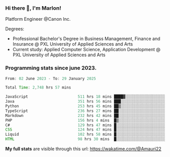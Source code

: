 
### Hi there 👋, I'm Marlon!

Platform Engineer @Canon Inc.

Degrees: 
- Professional Bachelor's Degree in Business Management, Finance and Insurance @ PXL University of Applied Sciences and Arts
- Current study: Applied Computer Science, Application Development @ PXL University of Applied Sciences and Arts

### Programming stats since june 2023.
<!--START_SECTION:waka-->

```java
From: 02 June 2023 - To: 29 January 2025

Total Time: 2,748 hrs 57 mins

JavaScript                      511 hrs 18 mins ████▓░░░░░░░░░░░░░░░░░░░░   18.21 %
Java                            351 hrs 56 mins ███░░░░░░░░░░░░░░░░░░░░░░   12.53 %
Python                          253 hrs 45 mins ██▒░░░░░░░░░░░░░░░░░░░░░░   09.04 %
TypeScript                      236 hrs 27 mins ██░░░░░░░░░░░░░░░░░░░░░░░   08.42 %
Markdown                        232 hrs 42 mins ██░░░░░░░░░░░░░░░░░░░░░░░   08.29 %
PHP                             156 hrs 4 mins  █▒░░░░░░░░░░░░░░░░░░░░░░░   05.56 %
C#                              129 hrs 47 mins █░░░░░░░░░░░░░░░░░░░░░░░░   04.62 %
CSS                             124 hrs 47 mins █░░░░░░░░░░░░░░░░░░░░░░░░   04.44 %
Liquid                          102 hrs 58 mins █░░░░░░░░░░░░░░░░░░░░░░░░   03.67 %
HTML                            98 hrs 30 mins  █░░░░░░░░░░░░░░░░░░░░░░░░   03.51 %
```

<!--END_SECTION:waka-->
**My full stats** are visible through this url: https://wakatime.com/@Amauri22
